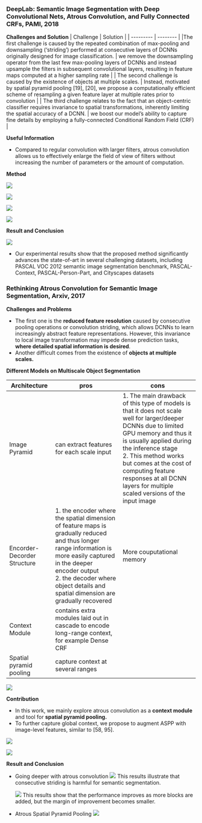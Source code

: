 ### DeepLab: Semantic Image Segmentation with Deep Convolutional Nets, Atrous Convolution, and Fully Connected CRFs, PAMI, 2018

**Challenges and Solution**
| Challenge | Solution |
| --------- | -------- |
|The first challenge is caused by the repeated combination of max-pooling and downsampling (‘striding’) performed at consecutive layers of DCNNs originally designed for image classification. | we remove the downsampling operator from the last few max-pooling layers of DCNNs and instead upsample the filters in subsequent convolutional layers, resulting in feature maps computed at a higher sampling rate |
| The second challenge is caused by the existence of objects at multiple scales. | Instead, motivated by spatial pyramid pooling [19], [20], we propose a computationally efficient scheme of resampling a given feature layer at multiple rates prior to convolution |
| The third challenge relates to the fact that an object-centric classifier requires invariance to spatial transformations, inherently limiting the spatial accuracy of a DCNN. | we boost our model’s ability to capture fine details by employing a fully-connected Conditional Random Field (CRF) |


**Useful Information**
- Compared to regular convolution with larger filters, atrous convolution allows us to effectively enlarge the field of view of filters without increasing the number of parameters or the amount of computation.

**Method**

![](../images/multi_scale/deep_lab_architecture.png)

![](../images/multi_scale/deep_lab_atrous_convolution_1d.png)

![](../images/multi_scale/deep_lab_atrous_convolueion_2d.png)

![](../images/multi_scale/deep_lab_aspp_network.png)

**Result and Conclusion**

![](../images/multi_scale/deep_lab_result_1.png)

- Our experimental results show that the proposed method significantly advances the state-of-art in several challenging datasets, including PASCAL VOC 2012 semantic image segmentation benchmark, PASCAL-Context, PASCAL-Person-Part, and Cityscapes datasets


### Rethinking Atrous Convolution for Semantic Image Segmentation, Arxiv, 2017

**Challenges and Problems**
- The first one is the **reduced feature resolution** caused by consecutive pooling operations or convolution striding, which allows DCNNs to learn increasingly abstract feature representations. However, this invariance to local image transformation may impede dense prediction tasks, **where detailed spatial information is desired**. 
- Another difficult comes from the existence of **objects at multiple scales.**

**Different Models on Multiscale Object Segmentation**

| Architecture | pros | cons |
| ------------ | ----- | ---- |
| Image Pyramid | can extract features for each scale input | 1. The main drawback of this type of models is that it does not scale well for larger/deeper DCNNs due to limited GPU memory and thus it is usually applied during the inference stage<br> 2. This method works but comes at the cost of computing feature responses at all DCNN layers for multiple scaled versions of the input image |
| Encorder-Decorder Structure | 1. the encoder where the spatial dimension of feature maps is gradually reduced and thus longer range information is more easily captured in the deeper encoder output<br> 2. the decoder where object details and spatial dimension are gradually recovered | More couputational memory |
| Context Module | contains extra modules laid out in cascade to encode long-range context, for example Dense CRF |  |
| Spatial pyramid pooling | capture context at several ranges |  |

![](../images/multi_scale/deeplab_v3_different_architectures_to_capture_multi_scale_context.png)

**Contribution**
- In this work, we mainly explore atrous convolution as a **context module** and tool for **spatial pyramid pooling.**
- To further capture global context, we propose to augment ASPP with
image-level features, similar to [58, 95].

![](../images/multi_scale/deeplab_v3_architecture_0.png)

![](../images/multi_scale/deeplab_v3_architecture_1.png)


**Result and Conclusion**

- Going deeper with atrous convolution
  ![](../images/multi_scale/deeplab_v3_result_1.png)
  This results illustrate that consecutive striding is harmful for semantic segmentation.

  ![](../images/multi_scale/deeplab_v3_result_2.png)
  This results show that the performance improves as more blocks are added, but the margin of improvement becomes smaller.

- Atrous Spatial Pyramid Pooling
  ![](../images/multi_scale/deeplab_v3_result_3.png)
